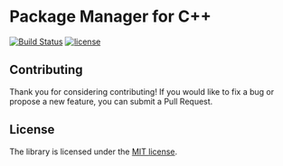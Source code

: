 # Package Manager for C++

[![Build Status](https://travis-ci.org/mleczek/cbuilder.svg?branch=master)](https://travis-ci.org/mleczek/cbuilder)
[![license](https://img.shields.io/github/license/mleczek/cbuilder.svg)](https://opensource.org/licenses/MIT)

## Contributing

Thank you for considering contributing! If you would like to fix a bug or propose a new feature, you can submit a Pull Request.

## License

The library is licensed under the [MIT license](https://opensource.org/licenses/MIT).